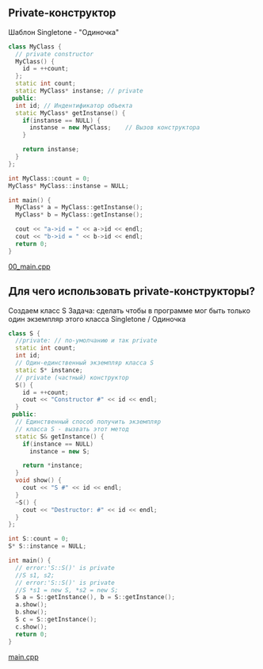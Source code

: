<!-- doc.py -->
Private-конструктор
-------------------
Шаблон Singletone - "Одиночка"
``` cpp
class MyClass {
  // private constructor
  MyClass() {
    id = ++count;
  };
  static int count;
  static MyClass* instanse; // private
 public:
  int id; // Индентификатор объекта
  static MyClass* getInstanse() {
    if(instanse == NULL) {
      instanse = new MyClass;    // Вызов конструктора
    }

    return instanse;
  }
};

int MyClass::count = 0;
MyClass* MyClass::instanse = NULL;

int main() {
  MyClass* a = MyClass::getInstanse();
  MyClass* b = MyClass::getInstanse();

  cout << "a->id = " << a->id << endl;
  cout << "b->id = " << b->id << endl;
  return 0;
}
```

[00_main.cpp](00_main.cpp)

Для чего использовать private-конструкторы?
-------------------------------------------
Создаем класс S
Задача: сделать чтобы в программе
мог быть только один экземпляр этого класса
Singletone / Одиночка
``` cpp
class S {
  //private: // по-умолчанию и так private
  static int count;
  int id;
  // Один-единственный экземпляр класса S
  static S* instance;
  // private (частный) конструктор
  S() {
    id = ++count;
    cout << "Constructor #" << id << endl;
  }
 public:
  // Единственный способ получить экземпляр
  // класса S - вызвать этот метод
  static S& getInstance() {
    if(instance == NULL)
      instance = new S;

    return *instance;
  }
  void show() {
    cout << "S #" << id << endl;
  }
  ~S() {
    cout << "Destructor: #" << id << endl;
  }
};

int S::count = 0;
S* S::instance = NULL;

int main() {
  // error:'S::S()' is private
  //S s1, s2;
  // error:'S::S()' is private
  //S *s1 = new S, *s2 = new S;
  S a = S::getInstance(), b = S::getInstance();
  a.show();
  b.show();
  S c = S::getInstance();
  c.show();
  return 0;
}
```

[main.cpp](main.cpp)

